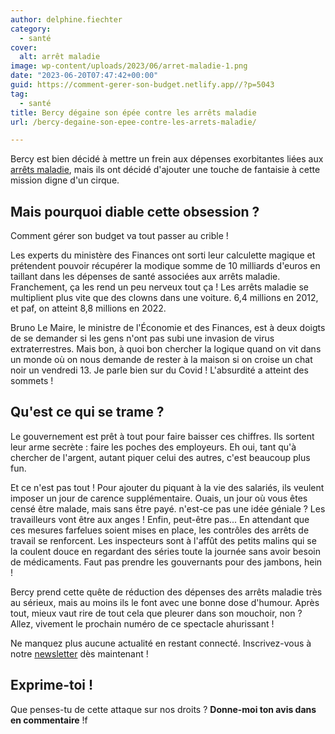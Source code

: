 ```yaml
---
author: delphine.fiechter
category:
  - santé
cover:
  alt: arrêt maladie
image: wp-content/uploads/2023/06/arret-maladie-1.png
date: "2023-06-20T07:47:42+00:00"
guid: https://comment-gerer-son-budget.netlify.app//?p=5043
tag:
  - santé
title: Bercy dégaine son épée contre les arrêts maladie
url: /bercy-degaine-son-epee-contre-les-arrets-maladie/

---
```

Bercy est bien décidé à mettre un frein aux dépenses exorbitantes liées aux [arrêts maladie](https://www.lexpress.fr/economie/arrets-maladie-alternance-le-plan-de-bercy-pour-reduire-les-finances-publiques-Z6CHAQOC5FCILIO4DAYSJG7OMM/#:~:text=Le%20gouvernement%20propose%20d'abord,%22lutter%20contre%20les%20d%C3%A9rives%22. "arrêts maladie"), mais ils ont décidé d'ajouter une touche de fantaisie à cette mission digne d'un cirque.

## Mais pourquoi diable cette obsession ?

Comment gérer son budget va tout passer au crible !

Les experts du ministère des Finances ont sorti leur calculette magique et prétendent pouvoir récupérer la modique somme de 10 milliards d'euros en taillant dans les dépenses de santé associées aux arrêts maladie. Franchement, ça les rend un peu nerveux tout ça ! Les arrêts maladie se multiplient plus vite que des clowns dans une voiture. 6,4 millions en 2012, et paf, on atteint 8,8 millions en 2022.

Bruno Le Maire, le ministre de l'Économie et des Finances, est à deux doigts de se demander si les gens n'ont pas subi une invasion de virus extraterrestres. Mais bon, à quoi bon chercher la logique quand on vit dans un monde où on nous demande de rester à la maison si on croise un chat noir un vendredi 13. Je parle bien sur du Covid ! L'absurdité a atteint des sommets !

## Qu'est ce qui se trame ?

Le gouvernement est prêt à tout pour faire baisser ces chiffres. Ils sortent leur arme secrète : faire les poches des employeurs. Eh oui, tant qu'à chercher de l'argent, autant piquer celui des autres, c'est beaucoup plus fun.

Et ce n'est pas tout ! Pour ajouter du piquant à la vie des salariés, ils veulent imposer un jour de carence supplémentaire. Ouais, un jour où vous êtes censé être malade, mais sans être payé. n'est-ce pas une idée géniale ? Les travailleurs vont être aux anges ! Enfin, peut-être pas... En attendant que ces mesures farfelues soient mises en place, les contrôles des arrêts de travail se renforcent. Les inspecteurs sont à l'affût des petits malins qui se la coulent douce en regardant des séries toute la journée sans avoir besoin de médicaments. Faut pas prendre les gouvernants pour des jambons, hein !

Bercy prend cette quête de réduction des dépenses des arrêts maladie très au sérieux, mais au moins ils le font avec une bonne dose d'humour. Après tout, mieux vaut rire de tout cela que pleurer dans son mouchoir, non ? Allez, vivement le prochain numéro de ce spectacle ahurissant !

Ne manquez plus aucune actualité en restant connecté. Inscrivez-vous à notre [newsletter](https://comment-gerer-son-budget.netlify.app//s-abonner-a-la-newsletter/ "S’abonner à la Newsletter") dès maintenant !

## Exprime-toi !

Que penses-tu de cette attaque sur nos droits ? **Donne-moi ton avis dans en commentaire** !f
